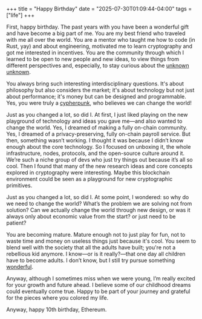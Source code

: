 
+++
title = "Happy Birthday"
date = "2025-07-30T01:09:44-04:00"
tags = ["life"]
+++

First, happy birthday. The past years with you have been a wonderful gift and have become a big part of me. You are my best friend who traveled with me all over the world. You are a mentor who taught me how to code (in Rust, yay) and about engineering, motivated me to learn cryptography and got me interested in incentives. You are the community through which I learned to be open to new people and new ideas, to view things from different perspectives and, especially, to stay curious about the [unknown unknown](https://www.piapark.me/year-of-unknown-unknown/).

You always bring such interesting interdisciplinary questions. It's about philosophy but also considers the market; it's about technology but not just about performance; it's money but can be designed and programmable. Yes, you were truly a [cypherpunk](https://cdn.nakamotoinstitute.org/docs/cypherpunk-manifesto.txt), who believes we can change the world!

Just as you changed a lot, so did I. At first, I just liked playing on the new playground of technology and ideas you gave me—and also wanted to change the world. Yes, I dreamed of making a fully on-chain community. Yes, I dreamed of a privacy-preserving, fully on-chain payroll service. But then, something wasn’t working. I thought it was because I didn’t know enough about the core technology. So I focused on unboxing it, the whole infrastructure, nodes, protocols, and the open-source culture around it. We’re such a niche group of devs who just try things out because it’s all so cool. Then I found that many of the new research ideas and core concepts explored in cryptography were interesting. Maybe this blockchain environment could be seen as a playground for new cryptographic primitives.

Just as you changed a lot, so did I. At some point, I wondered: so why do we need to change the world? What’s the problem we are solving not from solution? Can we actually change the world through new design, or was it always only about economic value from the start? or just need to be patient?

You are becoming mature. Mature enough not to just play for fun, not to waste time and money on useless things just because it's cool. You seem to blend well with the society that all the adults have built; you're not a rebellious kid anymore. I know—or is it really?—that one day all children have to become adults. I don’t know, but I still try pursue something [wonderful](https://www.piapark.me/manifesto/). 

Anyway, although I sometimes miss when we were young, I’m really excited for your growth and future ahead. I believe some of our childhood dreams could eventually come true. Happy to be part of your journey and grateful for the pieces where you colored my life. 

Anyway, happy 10th birthday, Ethereum.
